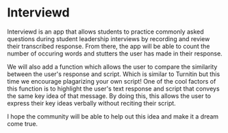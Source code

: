 # Interviewd

Interviewd is an app that allows students to practice commonly asked questions during student leadership interviews by recording and review their transcribed response. 
From there, the app will be able to count the number of occuring words and stutters the user has made in their response. 

We will also add a function which allows the user to compare the similarity between the user's response and script. Which is similar to Turnitin but this time we encourage plagarizing your own script! One of the cool factors of this function is to highlight the user's text response and script that conveys the same key idea of that message. By doing this, this allows the user to express their key ideas verbally without reciting their script. 


I hope the community will be able to help out this idea and make it a dream come true. 
